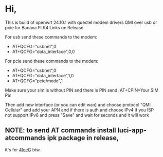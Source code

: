 # Hi,

This is build of
openwrt 24.10.1 with quectel modem drivers QMI over usb or pcie for Banana Pi R4
Links on Release

For usb send these commands to the modem:
* AT+QCFG="usbnet",0
* AT+QCFG="data_interface",0,0

For pcie send these commands to the modem:
* AT+QCFG="usbnet",0
* AT+QCFG="data_interface",1,0
* AT+QCFG="pcie/mode",1

Make sure your sim is without PIN and there is PIN send:
AT+CPIN=Your SIM Pin



Then add new interface (or you can edit wan) and choose protocol "QMI Cellular" 
 and add your APN and if there is auth and choose IPv4 if you ISP not support IPv6
 and press "Save" and wait for seconds and it will work


## NOTE: to send AT commands install luci-app-atcommands ipk package in release,
it's for [4IceG](https://github.com/4IceG) btw.

